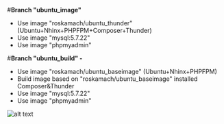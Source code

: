 #**Branch "ubuntu_image"**
   - Use image "roskamach/ubuntu_thunder" (Ubuntu+Nhinx+PHPFPM+Composer+Thunder)
   - Use image "mysql:5.7.22"
   - Use image "phpmyadmin"
   
#**Branch "ubuntu_build" -**
   - Use image "roskamach/ubuntu_baseimage" (Ubuntu+Nhinx+PHPFPM)
   - Build image based on "roskamach/ubuntu_baseimage" installed Composer&Thunder 
   - Use image "mysql:5.7.22"
   - Use image "phpmyadmin"
   

![alt text](https://www.drupal.org/files/Thunder_WBM_20160126.png)
